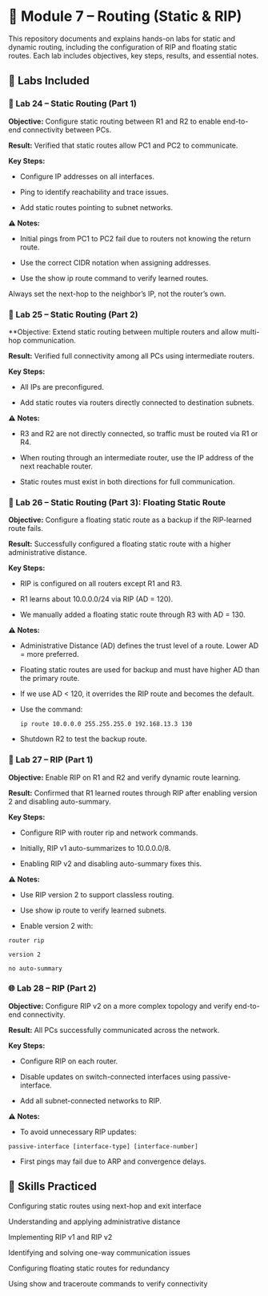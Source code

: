 # 📘 Module 7 – Routing (Static & RIP)

This repository documents and explains hands-on labs for static and dynamic routing, including the configuration of RIP and floating static routes. Each lab includes objectives, key steps, results, and essential notes.

## 🧪 Labs Included

### 🔄 Lab 24 – Static Routing (Part 1)

**Objective:** Configure static routing between R1 and R2 to enable end-to-end connectivity between PCs.

**Result:** Verified that static routes allow PC1 and PC2 to communicate.

**Key Steps:**

- Configure IP addresses on all interfaces.

- Ping to identify reachability and trace issues.

- Add static routes pointing to subnet networks.

**⚠️ Notes:**

- Initial pings from PC1 to PC2 fail due to routers not knowing the return route.

- Use the correct CIDR notation when assigning addresses.

- Use the show ip route command to verify learned routes.

Always set the next-hop to the neighbor’s IP, not the router’s own.

### 🔁 Lab 25 – Static Routing (Part 2)

**Objective: Extend static routing between multiple routers and allow multi-hop communication.

**Result:** Verified full connectivity among all PCs using intermediate routers.

**Key Steps:**

- All IPs are preconfigured.

- Add static routes via routers directly connected to destination subnets.

**⚠️ Notes:**

- R3 and R2 are not directly connected, so traffic must be routed via R1 or R4.

- When routing through an intermediate router, use the IP address of the next reachable router.

- Static routes must exist in both directions for full communication.

### 🌊 Lab 26 – Static Routing (Part 3): Floating Static Route

**Objective:** Configure a floating static route as a backup if the RIP-learned route fails.

**Result:** Successfully configured a floating static route with a higher administrative distance.

**Key Steps:**

- RIP is configured on all routers except R1 and R3.

- R1 learns about 10.0.0.0/24 via RIP (AD = 120).

- We manually added a floating static route through R3 with AD = 130.

**⚠️ Notes:**

- Administrative Distance (AD) defines the trust level of a route. Lower AD = more preferred.

- Floating static routes are used for backup and must have higher AD than the primary route.

- If we use AD < 120, it overrides the RIP route and becomes the default.

- Use the command:

    `ip route 10.0.0.0 255.255.255.0 192.168.13.3 130`

- Shutdown R2 to test the backup route.

### 📡 Lab 27 – RIP (Part 1)

**Objective:** Enable RIP on R1 and R2 and verify dynamic route learning.

**Result:** Confirmed that R1 learned routes through RIP after enabling version 2 and disabling auto-summary.

**Key Steps:**

- Configure RIP with router rip and network commands.

- Initially, RIP v1 auto-summarizes to 10.0.0.0/8.

- Enabling RIP v2 and disabling auto-summary fixes this.

**⚠️ Notes:**

- Use RIP version 2 to support classless routing.

- Use show ip route to verify learned subnets.

- Enable version 2 with:

`router rip`
 
`version 2`  

`no auto-summary`

### 🌐 Lab 28 – RIP (Part 2)

**Objective:** Configure RIP v2 on a more complex topology and verify end-to-end connectivity.

**Result:** All PCs successfully communicated across the network.

**Key Steps:**

- Configure RIP on each router.

- Disable updates on switch-connected interfaces using passive-interface.

- Add all subnet-connected networks to RIP.

**⚠️ Notes:**

- To avoid unnecessary RIP updates:

`passive-interface [interface-type] [interface-number]`

- First pings may fail due to ARP and convergence delays.

## 🔧 Skills Practiced

Configuring static routes using next-hop and exit interface

Understanding and applying administrative distance

Implementing RIP v1 and RIP v2

Identifying and solving one-way communication issues

Configuring floating static routes for redundancy

Using show and traceroute commands to verify connectivity
